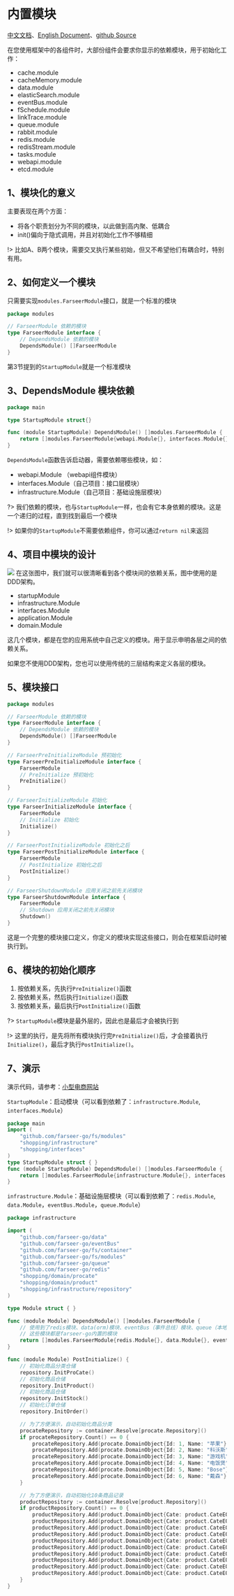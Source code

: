 # 内置模块
[中文文档](https://farseer-go.github.io/doc/)、[English Document](https://farseer-go.github.io/doc/#/en-us/)、[github Source](https://github.com/farseer-go/fs)

在您使用框架中的各组件时，大部份组件会要求你显示的依赖模块，用于初始化工作：

- cache.module
- cacheMemory.module
- data.module
- elasticSearch.module
- eventBus.module
- fSchedule.module
- linkTrace.module
- queue.module
- rabbit.module
- redis.module
- redisStream.module
- tasks.module
- webapi.module
- etcd.module

## 1、模块化的意义

主要表现在两个方面：

- 将各个职责划分为不同的模块，以此做到高内聚、低耦合
- init()偏向于隐式调用，并且对初始化工作不够精细

!> 比如A、B两个模块，需要交叉执行某些初始，但又不希望他们有耦合时，特别有用。

## 2、如何定义一个模块
只需要实现`modules.FarseerModule`接口，就是一个标准的模块
```go
package modules

// FarseerModule 依赖的模块
type FarseerModule interface {
	// DependsModule 依赖的模块
	DependsModule() []FarseerModule
}
```
第3节提到的`StartupModule`就是一个标准模块

## 3、DependsModule 模块依赖

```go
package main

type StartupModule struct{}

func (module StartupModule) DependsModule() []modules.FarseerModule {
	return []modules.FarseerModule{webapi.Module{}, interfaces.Module{}, infrastructure.Module{}}
}
```

`DependsModule`函数告诉启动器，需要依赖哪些模块，如：

- webapi.Module （webapi组件模块）
- interfaces.Module（自己项目：接口层模块）
- infrastructure.Module（自己项目：基础设施层模块）

?> 我们依赖的模块，也与`StartupModule`一样，也会有它本身依赖的模块。这是一个递归的过程，直到找到最后一个模块

!> 如果你的`StartupModule`不需要依赖组件，你可以通过`return nil`来返回

## 4、项目中模块的设计

![](https://farseer-go.github.io/doc/images/farseer-go.png)
在这张图中，我们就可以很清晰看到各个模块间的依赖关系，图中使用的是DDD架构。

- startupModule
- infrastructure.Module
- interfaces.Module
- application.Module
- domain.Module

这几个模块，都是在您的应用系统中自己定义的模块。用于显示申明各层之间的依赖关系。

如果您不使用DDD架构，您也可以使用传统的三层结构来定义各层的模块。

## 5、模块接口
```go
package modules

// FarseerModule 依赖的模块
type FarseerModule interface {
	// DependsModule 依赖的模块
	DependsModule() []FarseerModule
}

// FarseerPreInitializeModule 预初始化
type FarseerPreInitializeModule interface {
	FarseerModule
	// PreInitialize 预初始化
	PreInitialize()
}

// FarseerInitializeModule 初始化
type FarseerInitializeModule interface {
	FarseerModule
	// Initialize 初始化
	Initialize()
}

// FarseerPostInitializeModule 初始化之后
type FarseerPostInitializeModule interface {
	FarseerModule
	// PostInitialize 初始化之后
	PostInitialize()
}

// FarseerShutdownModule 应用关闭之前先关闭模块
type FarseerShutdownModule interface {
	FarseerModule
	// Shutdown 应用关闭之前先关闭模块
	Shutdown()
}
```
这是一个完整的模块接口定义，你定义的模块实现这些接口，则会在框架启动时被执行到。

## 6、模块的初始化顺序

1. 按依赖关系，先执行`PreInitialize()`函数
2. 按依赖关系，然后执行`Initialize()`函数
3. 按依赖关系，最后执行`PostInitialize()`函数

?> `StartupModule`模块是最外层的，因此也是最后才会被执行到

!> 这里的执行，是先将所有模块执行完`PreInitialize()`后，才会接着执行`Initialize()`，最后才执行`PostInitialize()`。

## 7、演示
演示代码，请参考：[小型电商网站](https://github.com/farseer-go/demo/tree/main/shopping)

`StartupModule`：启动模块（可以看到依赖了：`infrastructure.Module`, `interfaces.Module`）
```go
package main
import (
	"github.com/farseer-go/fs/modules"
	"shopping/infrastructure"
	"shopping/interfaces"
)
type StartupModule struct { }
func (module StartupModule) DependsModule() []modules.FarseerModule {
    return []modules.FarseerModule{infrastructure.Module{}, interfaces.Module{}}
}
```
`infrastructure.Module`：基础设施层模块（可以看到依赖了：`redis.Module`, `data.Module`，`eventBus.Module`，`queue.Module`）
```go
package infrastructure

import (
	"github.com/farseer-go/data"
	"github.com/farseer-go/eventBus"
	"github.com/farseer-go/fs/container"
	"github.com/farseer-go/fs/modules"
	"github.com/farseer-go/queue"
	"github.com/farseer-go/redis"
	"shopping/domain/procate"
	"shopping/domain/product"
	"shopping/infrastructure/repository"
)

type Module struct { }

func (module Module) DependsModule() []modules.FarseerModule {
	// 使用到了redis模块、data(orm)模块、eventBus（事件总线）模块、queue（本地队列）模块
	// 这些模块都是farseer-go内置的模块
	return []modules.FarseerModule{redis.Module{}, data.Module{}, eventBus.Module{}, queue.Module{}}
}

func (module Module) PostInitialize() {
	// 初始化商品分类仓储
	repository.InitProCate()
	// 初始化商品仓储
	repository.InitProduct()
	// 初始化商品仓储
	repository.InitStock()
	// 初始化订单仓储
	repository.InitOrder()

	// 为了方便演示，自动初始化商品分类
	procateRepository := container.Resolve[procate.Repository]()
	if procateRepository.Count() == 0 {
		procateRepository.Add(procate.DomainObject{Id: 1, Name: "苹果"})
		procateRepository.Add(procate.DomainObject{Id: 2, Name: "科沃斯"})
		procateRepository.Add(procate.DomainObject{Id: 3, Name: "游戏机"})
		procateRepository.Add(procate.DomainObject{Id: 4, Name: "电饭煲"})
		procateRepository.Add(procate.DomainObject{Id: 5, Name: "Bose"})
		procateRepository.Add(procate.DomainObject{Id: 6, Name: "戴森"})
	}

	// 为了方便演示，自动初始化10条商品记录
	productRepository := container.Resolve[product.Repository]()
	if productRepository.Count() == 0 {
		productRepository.Add(product.DomainObject{Cate: product.CateEO{Id: 1, Name: "苹果"}, Stock: 100, Price: 8999, Caption: "Apple iPhone 14 Pro Max", Desc: "Apple iPhone 14 Pro Max (A2896) 512GB 银色 支持移动联通电信5G 双卡双待手机", ImgSrc: "https://img10.360buyimg.com/n1/s450x450_jfs/t1/52631/5/21888/20074/63191b75E9234fd5f/1ce070cb00b6f896.jpg.avif"})
		productRepository.Add(product.DomainObject{Cate: product.CateEO{Id: 6, Name: "戴森"}, Stock: 100, Price: 4500, Caption: "戴森吸尘器V12", Desc: "戴森（DYSON）V12 Detect Slim Fluffy轻量手持吸尘器大吸力", ImgSrc: "https://img13.360buyimg.com/n1/jfs/t1/19688/36/16587/116628/6392d71cEaf3517f1/f8540270aa837711.jpg.avif"})
		productRepository.Add(product.DomainObject{Cate: product.CateEO{Id: 3, Name: "游戏机"}, Stock: 100, Price: 4300, Caption: "微软Xbox Series主机", Desc: "微软（Microsoft） 【国内保税仓】微软Xbox Series主机 次时代家用4K高清游戏主机 Xbox Series X日版", ImgSrc: "https://img11.360buyimg.com/n1/jfs/t1/148482/19/14661/44451/5fb37e27Ed4e29739/b803e7e6e730458f.jpg"})
		productRepository.Add(product.DomainObject{Cate: product.CateEO{Id: 2, Name: "科沃斯"}, Stock: 100, Price: 4600, Caption: "科沃斯扫地机器人 T10", Desc: "科沃斯扫地机器人 T10 OMNI扫拖一体机 吸拖洗烘一体拖地机器人洗地机擦地机 智能全自动集尘清洗", ImgSrc: "https://img14.360buyimg.com/n1/jfs/t1/221921/29/21654/66050/6343dbe6E65851991/26b01cc077765280.jpg.avif"})
		productRepository.Add(product.DomainObject{Cate: product.CateEO{Id: 4, Name: "电饭煲"}, Stock: 100, Price: 4999, Caption: "福库电饭煲", Desc: "韩国原装进口电饭锅3 IH加热高压无压可切换家用智能多功能双压电饭煲1-4人份", ImgSrc: "https://img12.360buyimg.com/n1/jfs/t1/220183/21/12895/369141/6214afa9Ed1efc3de/4c234fe4872bfe1b.jpg.avif"})
		productRepository.Add(product.DomainObject{Cate: product.CateEO{Id: 5, Name: "Bose"}, Stock: 100, Price: 43000, Caption: "Bose LifeStyle 650 家庭影院5", Desc: "Bose LifeStyle 650 博士电视音响 家庭影院5.1 回音壁 客厅 多功能 boss 黑色", ImgSrc: "https://img10.360buyimg.com/n1/jfs/t1/194207/27/22333/61466/6264f81aE57fd1558/fe3b5d2006e6f144.jpg.avif"})
		productRepository.Add(product.DomainObject{Cate: product.CateEO{Id: 5, Name: "Bose"}, Stock: 100, Price: 2999, Caption: "Bose 700 无线消噪耳机-银色", Desc: "Bose 700 无线消噪耳机-银色 手势触控蓝牙降噪耳机 主动降噪头戴式耳机 长久续航", ImgSrc: "https://img11.360buyimg.com/n1/s450x450_jfs/t1/9392/40/17588/329181/62a867caE1ac9df9c/076838c67d546f0f.jpg.avif"})
		productRepository.Add(product.DomainObject{Cate: product.CateEO{Id: 1, Name: "苹果"}, Stock: 100, Price: 14999, Caption: "Apple MacBook Pro 14英寸", Desc: "8核中央处理器 14核图形处理器 16G 256G 深空灰 笔记本", ImgSrc: "https://img14.360buyimg.com/n1/s450x450_jfs/t1/197505/24/13599/83205/616dc631E854d2563/e98b96e5044af9da.jpg.avif"})
		productRepository.Add(product.DomainObject{Cate: product.CateEO{Id: 1, Name: "苹果"}, Stock: 100, Price: 1400, Caption: "Apple苹果 Apple TV 7代 (2022款) ", Desc: "Apple苹果 Apple TV 7代 (2022款) 128GB WIFI+Ethernet版 A15仿生", ImgSrc: "https://img12.360buyimg.com/n1/jfs/t1/59455/13/22349/10684/6355f732E5940e6fe/edd0f8570d454be2.jpg"})
		productRepository.Add(product.DomainObject{Cate: product.CateEO{Id: 6, Name: "戴森"}, Stock: 100, Price: 2999, Caption: "戴森吹风机 HD08 长春花蓝礼盒款", Desc: "戴森(Dyson) 吹风机 Dyson Supersonic 电吹风 负离子 进口家用 礼物推荐 HD08 长春花蓝礼盒款", ImgSrc: "https://img14.360buyimg.com/n1/jfs/t1/126497/34/30895/26643/63490c3dEbc9de636/9cd45e32ca3b1e05.jpg"})
	}
}
```